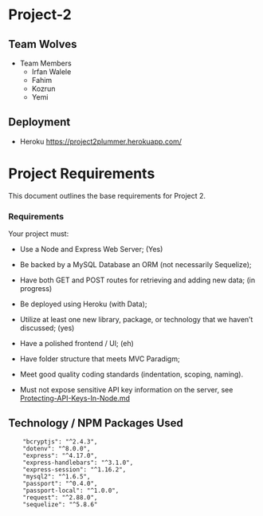 # Project-2

## Team Wolves
* Team Members
  * Irfan Walele
  * Fahim
  * Kozrun
  * Yemi

## Deployment
* Heroku
https://project2plummer.herokuapp.com/


# Project Requirements

This document outlines the base requirements for Project 2.

### Requirements

Your project must:

* Use a Node and Express Web Server; (Yes)

* Be backed by a MySQL Database an ORM (not necessarily Sequelize);

* Have both GET and POST routes for retrieving and adding new data; (in progress)

* Be deployed using Heroku (with Data);

* Utilize at least one new library, package, or technology that we haven’t discussed; (yes)

* Have a polished frontend / UI; (eh)

* Have folder structure that meets MVC Paradigm;

* Meet good quality coding standards (indentation, scoping, naming).

* Must not expose sensitive API key information on the server, see [Protecting-API-Keys-In-Node.md](../../../10-nodejs/03-Supplemental/Protecting-API-Keys-In-Node.md)


## Technology / NPM Packages Used
```
    "bcryptjs": "^2.4.3",
    "dotenv": "^8.0.0",
    "express": "^4.17.0",
    "express-handlebars": "^3.1.0",
    "express-session": "^1.16.2",
    "mysql2": "^1.6.5",
    "passport": "^0.4.0",
    "passport-local": "^1.0.0",
    "request": "^2.88.0",
    "sequelize": "^5.8.6"
```

